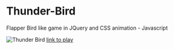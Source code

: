 # Thunder-Bird
Flapper Bird like game in JQuery and CSS animation - Javascript

![Thunder Bird](https://raw.githubusercontent.com/byn9826/Thousanday-React/master/~pic/6.JPG)
[link to play](http://other.thousanday.com/bird)
